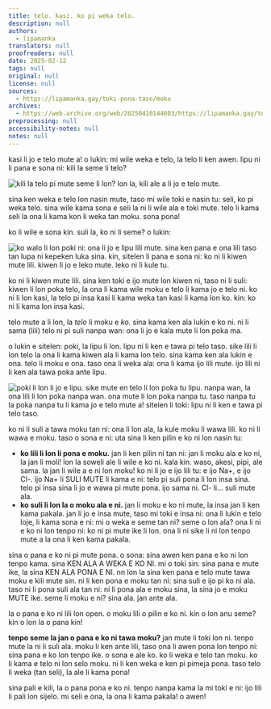 ```yaml
---
title: telo. kasi. ko pi weka telo.
description: null
authors:
  - lipamanka
translators: null
proofreaders: null
date: 2025-02-12
tags: null
original: null
license: null
sources:
  - https://lipamanka.gay/toki-pona-taso/moku
archives:
  - https://web.archive.org/web/20250410144603/https://lipamanka.gay/toki-pona-taso/moku
preprocessing: null
accessibility-notes: null
notes: null
---
```


kasi li jo e telo mute a! o lukin: mi wile weka e telo, la telo li ken awen. lipu ni li pana e sona ni: kili la seme li telo?

![kili la telo pi mute seme li lon? lon la, kili ale a li jo e telo mute.](https://lipamanka.gay/images/ko1.png)

sina ken weka e telo lon nasin mute, taso mi wile toki e nasin tu: seli, ko pi weka telo. sina wile kama sona e seli la ni li wile ala e toki mute. telo li kama seli la ona li kama kon li weka tan moku. sona pona!

ko li wile e sona kin. suli la, ko ni li seme? o lukin:

![ko walo li lon poki ni: ona li jo e lipu lili mute. sina ken pana e ona lili taso tan lupa ni kepeken luka sina. kin, sitelen li pana e sona ni: ko ni li kiwen mute lili. kiwen li jo e leko mute. leko ni li kule tu.](https://lipamanka.gay/images/ko2.png)

ko ni li kiwen mute lili. sina ken toki e ijo mute lon kiwen ni, taso ni li suli: kiwen li lon poka telo, la ona li kama wile moku e telo li kama jo e telo ni. ko ni li lon kasi, la telo pi insa kasi li kama weka tan kasi li kama lon ko. kin: ko ni li kama lon insa kasi.

telo mute a li lon, la *telo* li moku e *ko.* sina kama ken ala lukin e ko ni. ni li sama (lili) telo ni pi suli nanpa wan: ona li jo e kala mute li lon poka ma.

o lukin e sitelen: poki, la lipu li lon. lipu ni li ken e tawa pi telo taso. sike lili li lon telo la ona li kama kiwen ala li kama lon telo. sina kama ken ala lukin e ona. telo li moku e ona. taso ona li weka ala: ona li kama ijo lili mute. ijo lili ni li ken ala tawa poka ante lipu.

![poki li lon li jo e lipu. sike mute en telo li lon poka tu lipu. nanpa wan, la ona lili li lon poka nanpa wan. ona mute li lon poka nanpa tu. taso nanpa tu la poka nanpa tu li kama jo e telo mute a! sitelen li toki: lipu ni li ken e tawa pi telo taso.](https://lipamanka.gay/images/ko3.png)

ko ni li suli a tawa moku tan ni: ona li lon ala, la kule moku li wawa lili. ko ni li wawa e moku. taso o sona e ni: uta sina li ken pilin e ko ni lon nasin tu:

- **ko lili li lon li pona e moku.** jan li ken pilin ni tan ni: jan li moku ala e ko ni, la jan li moli! lon la soweli ale li wile e ko ni. kala kin. waso, akesi, pipi, ale sama. la jan li wile a e ni lon moku! ko ni li jo e ijo lili tu: e ijo Na+, e ijo Cl-. ijo Na+ li SULI MUTE li kama e ni: telo pi suli pona li lon insa sina. telo pi insa sina li jo e wawa pi mute pona. ijo sama ni. Cl- li… suli mute ala.
- **ko suli li lon la o moku ala e ni.** jan li moku e ko ni mute, la insa jan li ken kama pakala. jan li jo e insa mute, taso mi toki e insa ni: ona li lukin e telo loje, li kama sona e ni: mi o weka e seme tan ni? seme o lon ala? ona li ni e ko ni lon tenpo ni: ko ni pi mute ike li lon. ona li ni sike li ni lon tenpo mute a la ona li ken kama pakala.

sina o pana e ko ni pi mute pona. o sona: sina awen ken pana e ko ni lon tenpo kama. sina KEN ALA A WEKA E KO NI. mi o toki sin: sina pana e mute ike, la sina KEN ALA PONA E NI. nn lon la sina ken pana e telo mute tawa moku e kili mute sin. ni li ken pona e moku tan ni: sina suli e ijo pi ko ni ala. taso ni li pona suli ala tan ni: ni li pona ala e moku sina, la sina jo e moku MUTE ike. seme li moku e ni? sina ala. jan ante ala.

la o pana e ko ni lili lon open. o moku lili o pilin e ko ni. kin o lon anu seme? kin o lon la o pana kin!

**tenpo seme la jan o pana e ko ni tawa moku?** jan mute li toki lon ni. tenpo mute la ni li suli ala. moku li ken ante lili, taso ona li awen pona lon tenpo ni: sina pana e ko lon tenpo ike. o sona e ale ko. ko li weka e telo tan moku. ko li kama e telo ni lon selo moku. ni li ken weka e ken pi pimeja pona. taso telo li weka (tan seli), la ale li kama pona!

sina pali e kili, la o pana pona e ko ni. tenpo nanpa kama la mi toki e ni: ijo lili li pali lon sijelo. mi seli e ona, la ona li kama pakala! o awen!
